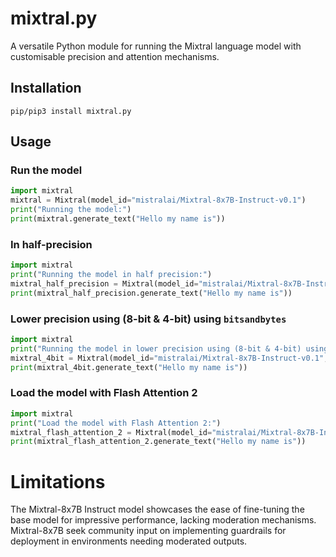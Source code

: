 # mixtral.py
A versatile Python module for running the Mixtral language model with customisable precision and attention mechanisms.

## Installation
```
pip/pip3 install mixtral.py
```

## Usage
### Run the model
```python
import mixtral
mixtral = Mixtral(model_id="mistralai/Mixtral-8x7B-Instruct-v0.1")
print("Running the model:")
print(mixtral.generate_text("Hello my name is"))
```
### In half-precision
```python
import mixtral
print("Running the model in half precision:")
mixtral_half_precision = Mixtral(model_id="mistralai/Mixtral-8x7B-Instruct-v0.1", use_half_precision=True)
print(mixtral_half_precision.generate_text("Hello my name is"))
```
### Lower precision using (8-bit & 4-bit) using `bitsandbytes`
```python
import mixtral
print("Running the model in lower precision using (8-bit & 4-bit) using bitsandbytes:")
mixtral_4bit = Mixtral(model_id="mistralai/Mixtral-8x7B-Instruct-v0.1", load_in_4bit=True)
print(mixtral_4bit.generate_text("Hello my name is"))
```
### Load the model with Flash Attention 2
```python
import mixtral
print("Load the model with Flash Attention 2:")
mixtral_flash_attention_2 = Mixtral(model_id="mistralai/Mixtral-8x7B-Instruct-v0.1", use_flash_attention_2=True)
print(mixtral_flash_attention_2.generate_text("Hello my name is"))
```
# Limitations
The Mixtral-8x7B Instruct model showcases the ease of fine-tuning the base model for impressive performance, lacking moderation mechanisms. Mixtral-8x7B seek community input on implementing guardrails for deployment in environments needing moderated outputs.
